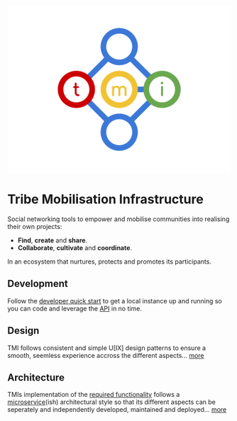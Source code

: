 ![TMI Logo](./docs/svg/tmi.svg)

# Tribe Mobilisation Infrastructure

Social networking tools to empower and mobilise communities
into realising their own projects:

* **Find**, **create** and **share**.
* **Collaborate**, **cultivate** and **coordinate**.

In an ecosystem that nurtures, protects and promotes its participants.


## Development

Follow the [developer quick start](./docs/developer-quickstart.md) to get a
local instance up and running so you can code and leverage the [API]() in no
time.


## Design

TMI follows consistent and simple U[IX] design patterns to ensure a smooth,
seemless experience accross the different aspects...
[more](./docs/design.md)


## Architecture

TMIs implementation of the
[required functionality](./docs/functional-requirements.md) follows a
[microservice](http://microservices.io)(ish)
architectural style so that its different aspects can be seperately and
independently developed, maintained and deployed...
[more](./docs/architecture.md)
